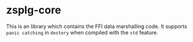 # zsplg-core

This is an library which contains the FFI data marshalling code.
It supports `panic catching` in `destory` when compiled with the `std` feature.
